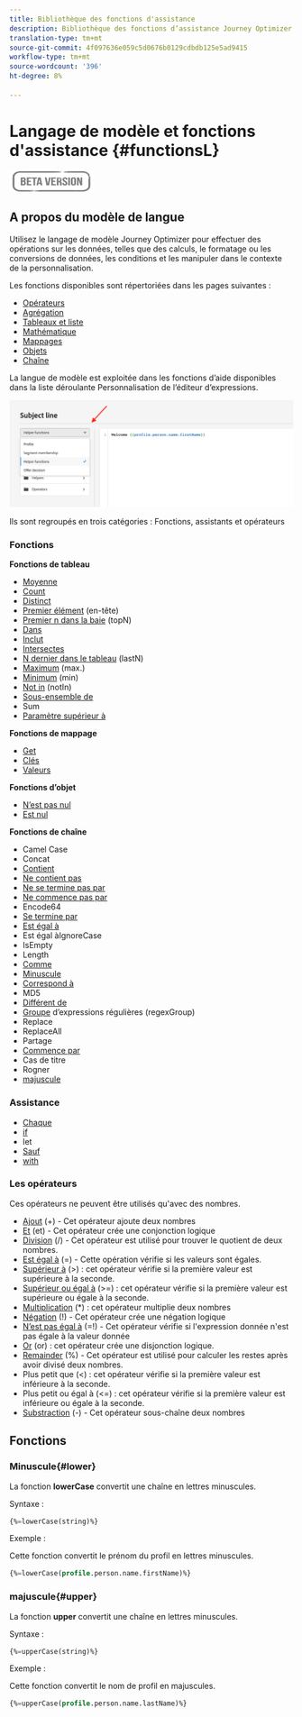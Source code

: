 ```yaml
---
title: Bibliothèque des fonctions d'assistance
description: Bibliothèque des fonctions d’assistance Journey Optimizer
translation-type: tm+mt
source-git-commit: 4f097636e059c5d0676b0129cdbdb125e5ad9415
workflow-type: tm+mt
source-wordcount: '396'
ht-degree: 8%

---
```



# Langage de modèle et fonctions d&#39;assistance {#functionsL}

![](../../assets/do-not-localize/badge.png)


## A propos du modèle de langue

Utilisez le langage de modèle Journey Optimizer pour effectuer des opérations sur les données, telles que des calculs, le formatage ou les conversions de données, les conditions et les manipuler dans le contexte de la personnalisation.

Les fonctions disponibles sont répertoriées dans les pages suivantes :

* [Opérateurs](operators.md)
* [Agrégation](aggregation.md)
* [Tableaux et liste](arrays-list.md)
* [Mathématique](maths.md)
* [Mappages](maps.md)
* [Objets](objects.md)
* [Chaîne](string.md)

La langue de modèle est exploitée dans les fonctions d’aide disponibles dans la liste déroulante Personnalisation de l’éditeur d’expressions.

![](../assets/access-helper-functions.png)

Ils sont regroupés en trois catégories : Fonctions, assistants et opérateurs

### Fonctions

**Fonctions de tableau**

* [Moyenne](aggregation.md#average)
* [Count](aggregation.md#count)
* [Distinct](arrays-list.md#distinct)
* [Premier élément](arrays-list.md#head)  (en-tête)
* [Premier n dans la baie](arrays-list.md#first-n)  (topN)
* [Dans](arrays-list.md#in)
* [Inclut](arrays-list.md#includes)
* [Intersectes](arrays-list.md#intersects)
* [N dernier dans le tableau](arrays-list.md#last-n)  (lastN)
* [Maximum](aggregation.md#maximum) (max.)
* [Minimum](aggregation.md#minimum) (min)
* [Not in](arrays-list.md#notin) (notIn)
* [Sous-ensemble de](arrays-list.md#subset)
* Sum
* [Paramètre supérieur à](arrays-list.md#superset)

**Fonctions de mappage**

* [Get](maps.md#get)
* [Clés](maps.md#keys)
* [Valeurs](maps.md#values)

**Fonctions d’objet**

* [N’est pas nul](objects.md#isNotNull)
* [Est nul](objects.md#isNull)

**Fonctions de chaîne**

* Camel Case
* Concat
* [Contient](string.md#contains)
* [Ne contient pas](string.md#doesNotContain)
* [Ne se termine pas par](string.md#doesNotEndWith)
* [Ne commence pas par](string.md#doesNotStartWith)
* Encode64
* [Se termine par](string.md#endsWith)
* [Est égal à](string.md#equals)
* Est égal àIgnoreCase
* IsEmpty
* Length
* [Comme](string.md#like)
* [Minuscule](#lower)
* [Correspond à](string.md#matches)
* MD5
* [Différent de](string.md#notEqualTo)
* [Groupe](string.md#regexGroup)  d’expressions régulières (regexGroup)
* Replace
* ReplaceAll
* Partage
* [Commence par](string.md#startsWith)
* Cas de titre
* Rogner
* [majuscule](#upper)

### Assistance

* [Chaque](../personalization-syntax.md#each)
* [if](../personalization-syntax.md#if)
* let
* [Sauf](../personalization-syntax.md#unless)
* [with](../personalization-syntax.md#with)

### Les opérateurs

Ces opérateurs ne peuvent être utilisés qu&#39;avec des nombres.

* [Ajout](maths.md#add) (+) - Cet opérateur ajoute deux nombres
* [Et](operators.md#and) (et) - Cet opérateur crée une conjonction logique
* [Division](maths.md#divide) (/) - Cet opérateur est utilisé pour trouver le quotient de deux nombres.
* [Est égal à](operators.md#and) (=) - Cette opération vérifie si les valeurs sont égales.
* [Supérieur à](operators.md#greaterthan) (>) : cet opérateur vérifie si la première valeur est supérieure à la seconde.
* [Supérieur ou égal à](operators.md#greaterthanorequal) (>=) : cet opérateur vérifie si la première valeur est supérieure ou égale à la seconde.
* [Multiplication](maths.md#multiply)  (*) : cet opérateur multiplie deux nombres
* [Négation](operators.md#not) (!) - Cet opérateur crée une négation logique
* [N’est pas égal à](operators.md#notequal)  (=!) - Cet opérateur vérifie si l&#39;expression donnée n&#39;est pas égale à la valeur donnée
* [Or](operators.md#or) (or) : cet opérateur crée une disjonction logique.
* [Remainder](maths.md#remainder) (%) - Cet opérateur est utilisé pour calculer les restes après avoir divisé deux nombres.
* Plus petit que (&lt;) : cet opérateur vérifie si la première valeur est inférieure à la seconde.
* Plus petit ou égal à (&lt;=) : cet opérateur vérifie si la première valeur est inférieure ou égale à la seconde.
* [Substraction](maths.md#substract) (-) - Cet opérateur sous-chaîne deux nombres

## Fonctions

### Minuscule{#lower}

La fonction **lowerCase** convertit une chaîne en lettres minuscules.

Syntaxe :

```sql
{%=lowerCase(string)%}
```

Exemple :

Cette fonction convertit le prénom du profil en lettres minuscules.

```sql
{%=lowerCase(profile.person.name.firstName)%}
```

### majuscule{#upper}

La fonction **upper** convertit une chaîne en lettres minuscules.

Syntaxe :

```sql
{%=upperCase(string)%}
```

Exemple :

Cette fonction convertit le nom de profil en majuscules.

```sql
{%=upperCase(profile.person.name.lastName)%}
```
